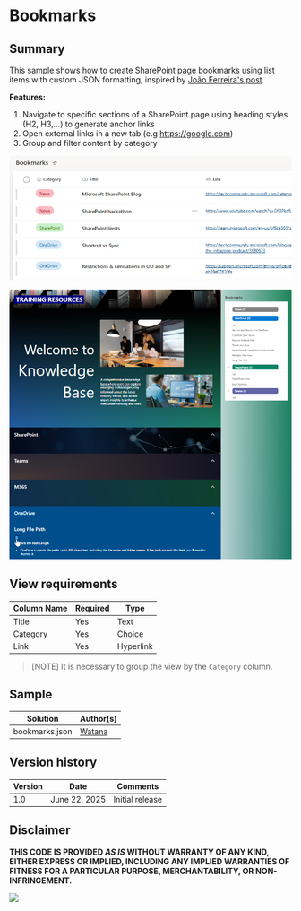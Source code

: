 # Bookmarks

## Summary
This sample shows how to create SharePoint page bookmarks using list items with custom JSON formatting, inspired by [João Ferreira's post](https://sharepoint.handsontek.net/2024/10/14/create-custom-vertical-navigation-sharepoint-pages/).

**Features:**
1. Navigate to specific sections of a SharePoint page using heading styles (H2, H3,...) to generate anchor links
2. Open external links in a new tab (e.g https://google.com)
3. Group and filter content by category

![screenshot of the sample](./assets/bookmarks-list.png)

![screenshot of the sample](./assets/screenshot.png)


## View requirements
Column Name|Required|Type
-----------|--------|-
Title      | Yes    | Text
Category   | Yes    | Choice
Link       | Yes    | Hyperlink


> [NOTE]
> It is necessary to group the view by the `Category` column.


## Sample

Solution|Author(s)
--------|-
bookmarks.json | [Watana](https://github.com/watana2)


## Version history
Version|Date|Comments
-------|----|-
1.0    | June 22, 2025 | Initial release


## Disclaimer
**THIS CODE IS PROVIDED *AS IS* WITHOUT WARRANTY OF ANY KIND, EITHER EXPRESS OR IMPLIED, INCLUDING ANY IMPLIED WARRANTIES OF FITNESS FOR A PARTICULAR PURPOSE, MERCHANTABILITY, OR NON-INFRINGEMENT.**

<img src="https://pnptelemetry.azurewebsites.net/list-formatting/view-samples/bookmarks" />
